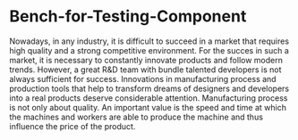 # Bench-for-Testing-Component

Nowadays, in any industry, it is difficult to succeed in a market that requires high quality and a strong competitive environment. For the succes in such a market, it is necessary to constantly innovate products and follow modern trends. However, a great R&D team with bundle talented developers is not always sufficient for success. Innovations in manufacturing process and production tools that help to transform dreams of designers and developers into a real products deserve considerable attention. Manufacturing process is not only about quality. An important value is the speed and time at which the machines and workers are able to produce the machine and thus influence the price of the product.
